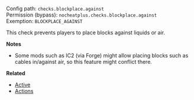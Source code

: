 Config path: `checks.blockplace.against`  
Permission (bypass): `nocheatplus.checks.blockplace.against`  
Exemption: `BLOCKPLACE_AGAINST`  


This check prevents players to place blocks against liquids or air.

**Notes**
* Some mods such as IC2 (via Forge) might allow placing blocks such as cables in/against air, so this feature might conflict there.

**Related**
* [Active](Global#Active)
* [Actions](Global#Actions)